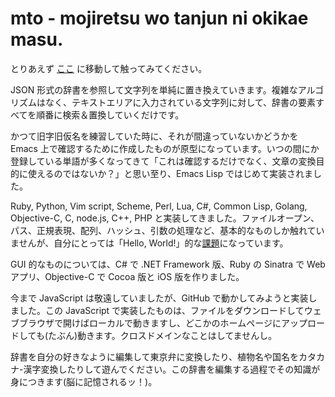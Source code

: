 # mto - mojiretsu wo tanjun ni okikae masu.

とりあえず [ここ](http://nakinor.github.io/mto/site/index.html) に移動して触ってみてください。

JSON 形式の辞書を参照して文字列を単純に置き換えていきます。複雑なアルゴリズムはなく、テキストエリアに入力されている文字列に対して、辞書の要素すべてを順番に検索＆置換していくだけです。

かつて旧字旧仮名を練習していた時に、それが間違っていないかどうかを Emacs 上で確認するために作成したものが原型になっています。いつの間にか登録している単語が多くなってきて「これは確認するだけでなく、文章の変換目的に使えるのではないか？」と思い至り、Emacs Lisp ではじめて実装されました。

Ruby, Python, Vim script, Scheme, Perl, Lua, C#, Common Lisp, Golang, Objective-C, C, node.js, C++, PHP と実装してきました。ファイルオープン、パス、正規表現、配列、ハッシュ、引数の処理など、基本的なものしか触れていませんが、自分にとっては「Hello, World!」的な[課題](https://github.com/nakinor/snapshot)になっています。

GUI 的なものについては、C# で .NET Framework 版、Ruby の Sinatra で Web アプリ、Objective-C で Cocoa 版と iOS 版を作りました。

今まで JavaScript は敬遠していましたが、GitHub で動かしてみようと実装しました。この JavaScript で実装したものは、ファイルをダウンロードしてウェブブラウザで開けばローカルで動きますし、どこかのホームページにアップロードしても(たぶん)動きます。クロスドメインなことはしてませんし。

辞書を自分の好きなように編集して東京弁に変換したり、植物名や国名をカタカナ-漢字変換したりして遊んでください。この辞書を編集する過程でその知識が身につきます(脳に記憶されるッ！)。

